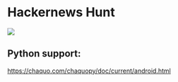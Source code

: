 # Hackernews Hunt
![](hnhunt_example2.gif)

## Python support:
https://chaquo.com/chaquopy/doc/current/android.html
